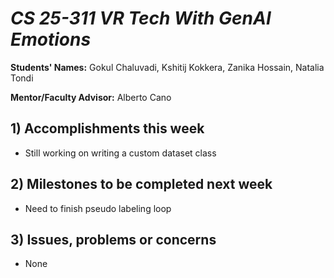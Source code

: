 # *CS 25-311 VR Tech With GenAI Emotions*

**Students' Names:** Gokul Chaluvadi, Kshitij Kokkera, Zanika Hossain, Natalia Tondi

**Mentor/Faculty Advisor:** Alberto Cano 

## 1) Accomplishments this week ##
   - Still working on writing a custom dataset class

## 2) Milestones to be completed next week ##
   - Need to finish pseudo labeling loop

## 3) Issues, problems or concerns ##
   - None
